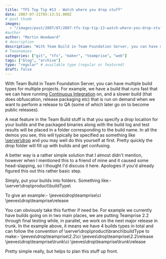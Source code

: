 ```yaml
---
title: "TFS Top Tip #13 - Watch where you drop stuff"
date: 2007-07-21T05:13:51.000Z
# post thumb
images:
  - "/images/post/2007/07/2007-tfs-top-tip-13-watch-where-you-drop-stuff.jpg"
#author
author: "Martin Woodward"
# description
description: "With Team Build in Team Foundation Server, you can have multiple build types for multiple projects."
# Taxonomies
categories: ["git", "tfs", "maker", "teamprise", "web"]
tags: ["blog", "archive"]
type: "regular" # available type (regular or featured)
draft: false
---
```


With Team Build in Team Foundation Server, you can have multiple build types for multiple projects. For example, we have a build that runs fast that we can have running [Continuous Integration](http://en.wikipedia.org/wiki/Continuous_Integration) on, and a slower build (that does obfuscation, release packaging etc) that is run on demand when we want to perform a release to QA (some of which later go on to become public releases).

A neat feature in the Team Build stuff is that you specify a drop location for your builds and the packaged binaries along with the build log and test results will be placed in a folder corresponding to the build name. In all the demos you see, this will typically be specified as something like [\\server\drop](file://\server\drop) and you may well do this yourself at first. Pretty quickly the drop folder will fill up with builds and get confusing.

A better way is a rather simple solution that I almost didn't mention, however when I mentioned this to a friend of mine and it caused some head-slapping, so I thought I'd discuss it here. Apologies if you'd already figured this out this rather basic step.

Simply, put your builds into folders. Something like:- \\server\drop\product\buildType\

To give an example:- \\jeeves\drop\teamprise\ci \\jeeves\drop\teamprise\release

You can obviously take this further if need be. For example we currently have builds going on in two main places, we are putting Teamprise 2.2 through final testing while, in parallel, we work on the next major release in trunk. In the example above, it means we have 4 builds types in total and can follow the convention of \\server\drop\product\branch\buildType to make:- \\jeeves\drop\teamprise\2.2\ci \\jeeves\drop\teamprise\2.2\release \\jeeves\drop\teamprise\trunk\ci \\jeeves\drop\teamprise\trunk\release

Pretty simple really, but helps to plan this stuff up front.
